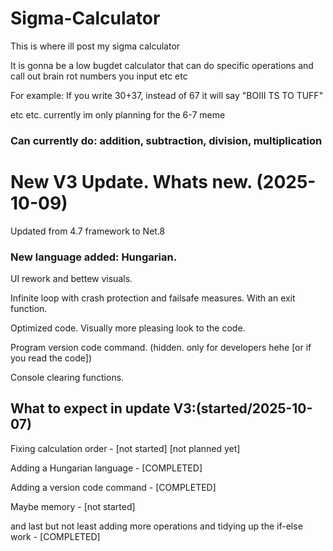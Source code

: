 # Sigma-Calculator
This is where ill post my sigma calculator 

It is gonna be a low bugdet calculator that can do specific operations and call out brain rot numbers you input etc etc

For example: If you write 30+37, instead of 67 it will say "BOIII TS TO TUFF"

etc etc. currently im only planning for the 6-7 meme


### Can currently do: addition, subtraction, division, multiplication 

# New V3 Update. Whats new. (2025-10-09)

Updated from 4.7 framework to Net.8 

### New language added: Hungarian.

UI rework and bettew visuals.

Infinite loop with crash protection and failsafe measures. With an exit function.

Optimized code. Visually more pleasing look to the code.

Program version code command. (hidden. only for developers hehe [or if you read the code])

Console clearing functions.



## What to expect in update V3:(started/2025-10-07)

Fixing calculation order   -  [not started] [not planned yet]

Adding a Hungarian language   -  [COMPLETED]

Adding a version code command   -  [COMPLETED]

Maybe memory   -  [not started]

and last but not least adding more operations and tidying up the if-else work   -  [COMPLETED]
